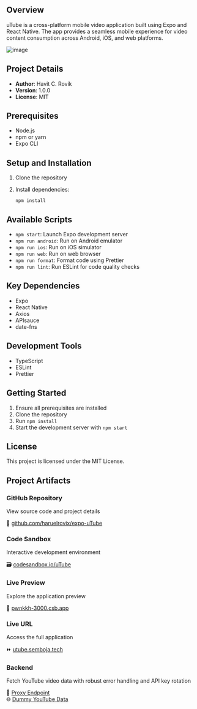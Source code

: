 Overview
--------

uTube is a cross-platform mobile video application built using Expo and React Native. The app provides a seamless mobile experience for video content consumption across Android, iOS, and web platforms.

![image](https://github.com/user-attachments/assets/e85e9807-f8d5-4fd0-9129-280e8ff2aeb1)

Project Details
---------------

*   **Author**: Havit C. Rovik
*   **Version**: 1.0.0
*   **License**: MIT

Prerequisites
-------------

*   Node.js
*   npm or yarn
*   Expo CLI

Setup and Installation
----------------------

1.  Clone the repository
2.  Install dependencies:
    
        npm install
    

Available Scripts
-----------------

*   `npm start`: Launch Expo development server
*   `npm run android`: Run on Android emulator
*   `npm run ios`: Run on iOS simulator
*   `npm run web`: Run on web browser
*   `npm run format`: Format code using Prettier
*   `npm run lint`: Run ESLint for code quality checks

Key Dependencies
----------------

*   Expo
*   React Native
*   Axios
*   APIsauce
*   date-fns

Development Tools
-----------------

*   TypeScript
*   ESLint
*   Prettier

Getting Started
---------------

1.  Ensure all prerequisites are installed
2.  Clone the repository
3.  Run `npm install`
4.  Start the development server with `npm start`

License
-------

This project is licensed under the MIT License.

Project Artifacts
-----------------

<section class="project-artifacts">
  <div class="artifact-grid">
    <div class="artifact-card github">
      <div class="artifact-details">
        <h3>GitHub Repository</h3>
        <p>View source code and project details</p>
      </div>
      🔗 <a href="https://github.com/haruelrovix/expo-uTube" target="_blank" rel="noopener noreferrer">github.com/haruelrovix/expo-uTube</a>
    </div>
</section>

<section class="project-artifacts">
    <div class="artifact-card codesandbox">
      <div class="artifact-details">
        <h3>Code Sandbox</h3>
        <p>Interactive development environment</p>
      </div>
      🗃️ <a href="https://codesandbox.io/p/sandbox/mightybyte-react-react-native-challenge-forked-pwnkkh" target="_blank" rel="noopener noreferrer">codesandbox.io/uTube</a>
    </div>
</section>

<section class="project-artifacts">
    <div class="artifact-card preview">
      <div class="artifact-details">
        <h3>Live Preview</h3>
        <p>Explore the application preview</p>
      </div>
      🔎 <a href="https://pwnkkh-3000.csb.app/" target="_blank" rel="noopener noreferrer">pwnkkh-3000.csb.app</a>
    </div>
</section>

<section class="project-artifacts">
    <div class="artifact-card live-url">
      <div class="artifact-details">
        <h3>Live URL</h3>
        <p>Access the full application</p>
      </div>
      ⏩ <a href="https://utube.semboja.tech/" target="_blank" rel="noopener noreferrer">utube.semboja.tech</a>
    </div>
  </div>
</section>

<section class="project-artifacts">
    <div class="artifact-card backend">
      <div class="artifact-details">
        <h3>Backend</h3>
        <p>Fetch YouTube video data with robust error handling and API key rotation</p>
      </div>
      🔐 <a href="https://gist.github.com/haruelrovix/bad5320700530592c7fefdf367b8f39a#file-dummyyoutubedata-ts" target="_blank" rel="noopener noreferrer">Proxy Endpoint</a><br />
      🌐 <a href="https://gist.github.com/haruelrovix/bad5320700530592c7fefdf367b8f39a#file-yt-controller-ts" target="_blank" rel="noopener noreferrer">Dummy YouTube Data</a>
    </div>
  </div>
</section>
